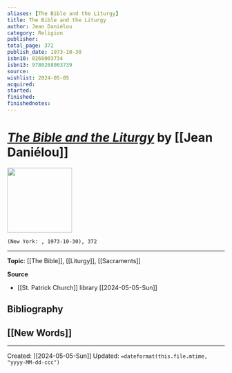 ```yaml
---
aliases: [The Bible and the Liturgy]
title: The Bible and the Liturgy
author: Jean Daniélou
category: Religion
publisher: 
total_page: 372
publish_date: 1973-10-30
isbn10: 0268003734
isbn13: 9780268003739
source: 
wishlist: 2024-05-05
acquired: 
started: 
finished: 
finishednotes: 
---
```

# *[The Bible and the Liturgy]()* by [[Jean Daniélou]]

<img src="http://books.google.com/books/content?id=F7SGtwEACAAJ&printsec=frontcover&img=1&zoom=1&source=gbs_api" width=150>

`(New York: , 1973-10-30), 372`



--- 
**Topic**: [[The Bible]], [[Liturgy]], [[Sacraments]]

**Source**
- [[St. Patrick Church]] library [[2024-05-05-Sun]]

**Bibliography**
- 
 
**[[New Words]]**
- 

---
Created: [[2024-05-05-Sun]]
Updated: `=dateformat(this.file.mtime, "yyyy-MM-dd-ccc")`